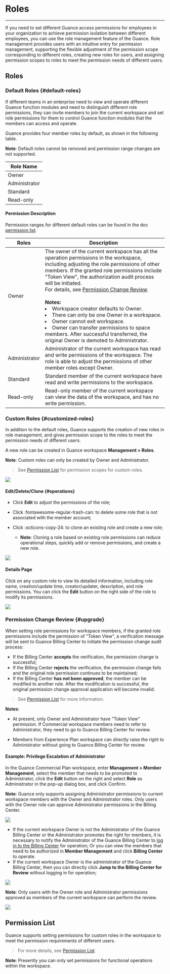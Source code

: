 # Roles
---


If you need to set different Guance access permissions for employees in your organization to achieve permission isolation between different employees, you can use the role management feature of the Guance. Role management provides users with an intuitive entry for permission management, supporting the flexible adjustment of the permission scope corresponding to different roles, creating new roles for users, and assigning permission scopes to roles to meet the permission needs of different users.

## Roles

### Default Roles {#default-roles}

If different teams in an enterprise need to view and operate different Guance function modules and need to distinguish different role permissions, they can invite members to join the current workspace and set role permissions for them to control Guance function modules that the members can access and operate.

Guance provides four member roles by default, as shown in the following table.

**Note**: Default roles cannot be removed and permission range changes are not supported.

| Role Name     |
| ------------- |
| Owner         |
| Administrator |
| Standard      |
| Read-only     |

#### Permission Description

Permission ranges for different default roles can be found in the doc [permission list](role-list.md).

| **Roles** | **Description**                                                     |
| -------- | ------------------------------------------------------------ |
| Owner | The owner of the current workspace has all the operation permissions in the workspace, including adjusting the role permissions of other members. If the granted role permissions include "Token View", the authorization audit process will be initiated. <br />For details, see [Permission Change Review](#upgrade).<br /><br />**Notes:**<br /><li>Workspace creator defaults to Owner.<br /><li>There can only be one Owner in a workspace.<br /><li> Owner cannot exit workspace.<br /><li> Owner can transfer permissions to space members. After successful transferred, the original Owner is demoted to Administrator.|
| Administrator | Administrator of the current workspace has read and write permissions of the workspace. The role is able to adjust the permissions of other member roles except Owner. |
| Standard | Standard member of the current workspace have read and write permissions to the workspace.                 |
| Read-only | Read-only member of the current workspace can view the data of the workspace, and has no write permission. |

### Custom Roles {#customized-roles}

In addition to the default roles, Guance supports the creation of new roles in role management, and gives permission scope to the roles to meet the permission needs of different users.

A new role can be created in Guance workspace **Management > Roles**.

**Note**: Custom roles can only be created by Owner and Administrator.

> See [Permission List](role-list.md) for permission scopes for custom roles.


![](img/8.member_6.png)

#### Edit/Delete/Clone {#operations}

- Click **Edit** to adjust the permissions of the role;  

- Click :fontawesome-regular-trash-can: to delete some role that is not associated with the member account;

- Click :octicons-copy-24: to clone an existing role and create a new role;
    
    - **Note**: Cloning a role based on existing role permissions can reduce operational steps, quickly add or remove permissions, and create a new role.

![](img/clone.png)

#### Details Page

Click on any custom role to view its detailed information, including role name, creation/update time, creator/updater, description, and role permissions. You can click the **Edit** button on the right side of the role to modify its permissions.

![](img/8.member_13.1.png)

### Permission Change Review {#upgrade}

When setting role permissions for workspace members, if the granted role permissions include the permission of "Token View", a verification message will be sent to Guance Billing Center to initiate the permission change audit process:

- If the Billing Center **accepts** the verification, the permission change is successful;
- If the Billing Center **rejects** the verification, the permission change fails and the original role permission continues to be maintained;
- If the Billing Center **has not been approved**, the member can be modified to another role. After the modification is successful, the original permission change approval application will become invalid.

> See [Permission List](role-list.md) for more information.

**Notes**:

- At present, only Owner and Administrator have "Token View" permission. If Commercial workspace members need to refer to Administrator, they need to go to Guance Billing Center for review.

- Members from Experience Plan workspace can directly raise the right to Administrator without going to Guance Billing Center for review.

#### Example: Privilege Escalation of Administrator

In the Guance Commercial Plan workspace, enter **Management > Member Management**, select the member that needs to be promoted to Administrator, click the **Edit** button on the right and select **Role** as Administrator in the pop-up dialog box, and click Confirm.

**Note**: Guance only supports assigning Administrator permissions to current workspace members with the Owner and Administrator roles. Only users with the Owner role can approve Administrator permissions in the Billing Center.

![](img/11.role_upgrade_1.png)


- If the current workspace Owner is not the Administrator of the Guance Billing Center or the Administrator promotes the right for members, it is necessary to notify the Administrator of the Guance Billing Center to [log in to the Billing Center](https://bill.guance.one/) for operation; Or you can view the members that need to be authorized in **Member Management** and click **Billing Center** to operate.
- If the current workspace Owner is the administrator of the Guance Billing Center, then you can directly click **Jump to the Billing Center for Review** without logging in for operation;

![](img/11.role_upgrade_2.png)

<!-- 

In the message center of the Guance Billing Center, click **Accept**.

![](img/11.role_upgrade_3.png)

In the **Action Confirmation** dialog box, click **Confirm**.

![](img/11.role_upgrade_4.png)

It can be seen that the petition has been accepted.

![](img/11.role_upgrade_5.png)

Returning to **Member Management**, you can see that the workspace member is already Administrator.

![](img/11.role_upgrade_6.png)

-->

**Note**: Only users with the Owner role and Administrator permissions approved as members of the current workspace can perform the review.

![](img/4.member_admin_1.png)

## Permission List

Guance supports setting permissions for custom roles in the workspace to meet the permission requirements of different users. 

> For more details, see [Permission List](role-list.md).

**Note**: Presently you can only set permissions for functional operations within the workspace.